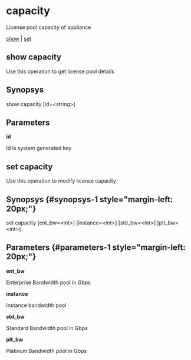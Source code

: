 # capacity

License pool capacity of appliance

[show](#show%20capacity) | [set](#set%20capacity)

## show capacity

Use this operation to get license pool details

## Synopsys 

show capacity \[id=&lt;string&gt;\]

## Parameters 

**id**

Id is system generated key

## set capacity

Use this operation to modify license capacity

## Synopsys {#synopsys-1 style="margin-left: 20px;"}

set capacity \[ent\_bw=&lt;int&gt;\] \[instance=&lt;int&gt;\] \[std\_bw=&lt;int&gt;\] \[plt\_bw=&lt;int&gt;\]

## Parameters {#parameters-1 style="margin-left: 20px;"}

**ent\_bw**

Enterprise Bandwidth pool in Gbps

**instance**

Instance bandwidth pool

**std\_bw**

Standard Bandwidth pool in Gbps

**plt\_bw**

Platinum Bandwidth pool in Gbps
